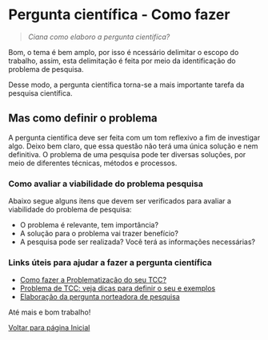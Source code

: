 # Pergunta científica - Como fazer

> *Ciana como elaboro a pergunta cientifíca?*

Bom, o tema é bem amplo, por isso é ncessário delimitar o escopo do trabalho, assim, esta delimitação é feita por meio da identificação do problema de pesquisa.

Desse modo, a pergunta científica torna-se a mais importante tarefa da pesquisa científica.

## Mas como definir o problema

A pergunta cientifica deve ser feita com um tom reflexivo a fim de investigar algo. Deixo bem claro, que essa questão não terá uma única solução e nem definitiva. O problema de uma pesquisa pode ter diversas soluções, por meio de diferentes técnicas, métodos e processos.

### Como avaliar a viabilidade do problema pesquisa

Abaixo segue alguns itens que devem ser verificados para avaliar a viabilidade do problema de pesquisa:

* O problema é relevante, tem importância?
* A solução para o problema vai trazer benefício?
* A pesquisa pode ser realizada? Você terá as informações necessárias?
  
### Links úteis para ajudar a fazer a pergunta científica

* [Como fazer a Problematização do seu TCC?](https://blog.fastformat.co/como-fazer-a-problematizacao-do-seu-tcc/)
* [Problema de TCC: veja dicas para definir o seu e exemplos](https://viacarreira.com/problema-de-tcc/)
* [Elaboração da pergunta norteadora de pesquisa](https://www.unasus.unifesp.br/biblioteca_virtual/esf/1/modulo_cientifico/Unidade_12.pdf)

Até mais e bom trabalho!

[Voltar para página Inicial](index.md)